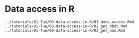 # Data access in R

```{toctree}
../tutorials/01-Tue/00-data-access-in-R/01_data_access.Rmd
../tutorials/01-Tue/00-data-access-in-R/02_get_nbdc.Rmd
../tutorials/01-Tue/00-data-access-in-R/03_get_nao.Rmd
```
